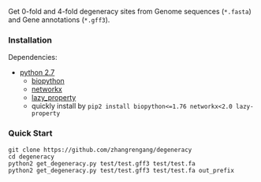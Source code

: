 Get 0-fold and 4-fold degeneracy sites from Genome sequences (`*.fasta`) and Gene annotations (`*.gff3`).
### Installation ###
Dependencies:
+ [python 2.7](https://www.python.org/)
    + [biopython](https://biopython.org/)
    + [networkx](http://networkx.github.io/)
    + [lazy_property](https://github.com/jackmaney/lazy-property)
	+ quickly install by `pip2 install biopython<=1.76 networkx<2.0 lazy-property`

### Quick Start ###
```
git clone https://github.com/zhangrengang/degeneracy
cd degeneracy
python2 get_degeneracy.py test/test.gff3 test/test.fa
python2 get_degeneracy.py test/test.gff3 test/test.fa out_prefix
```
